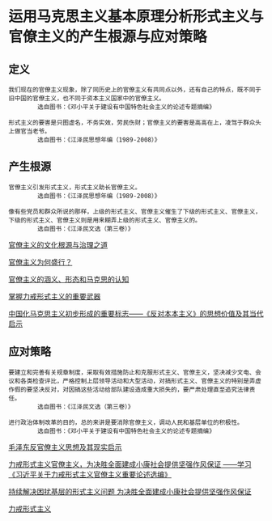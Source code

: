 

# 运用马克思主义基本原理分析形式主义与官僚主义的产生根源与应对策略

## 定义
    我们现在的官僚主义现象，除了同历史上的官僚主义有共同点以外，还有自己的特点，既不同于旧中国的官僚主义，也不同于资本主义国家中的官僚主义。
            选自图书：《邓小平关于建设有中国特色社会主义的论述专题摘编》

    形式主义的要害是只图虚名，不务实效，劳民伤财；官僚主义的要害是高高在上，凌驾于群众头上做官当老爷。
            选自图书：《江泽民思想年编（1989-2008）》

    


## 产生根源
    
    官僚主义引发形式主义，形式主义助长官僚主义。
            选自图书：《江泽民思想年编（1989-2008）》
    
    像有些党员和群众所说的那样，上级的形式主义、官僚主义催生了下级的形式主义、官僚主义，下级的形式主义、官僚主义则是用来糊弄上级的形式主义、官僚主义的。
            选自图书：《江泽民文选（第三卷）》
[官僚主义的文化根源与治理之道](https://nxgp.cnki.net/kcms/detail?v=3uoqIhG8C46NmWw7YpEsKMypi3qVj28LntHptynnzpiPCHBHXhEuVS2dPoPTZZJtFBtgaAVeu1cInS%25mmd2FcfbUrBDr40SpJP8fY&uniplatform=NZKPT&uid=WEEvREcwSlJHSldSdmVqeVpQWEhjK2J0aHhpUXZXNW5ZQ0RrOUJVNkNvWT0=$9A4hF_YAuvQ5obgVAqNKPCYcEjKensW4ggI8Fm4gTkoUKaID8j8gFw!!)

[官僚主义为何盛行？](https://nxgp.cnki.net/kcms/detail?v=3uoqIhG8C46NmWw7YpEsKMypi3qVj28LA5R0JFVUppCX7Wt8LrCX9LSrN5u2fGSf%25mmd2FKbVrbmLpkc4g2xprfmbGtzOvKdYf%25mmd2Fyw&uniplatform=NZKPT&uid=WEEvREcwSlJHSldSdmVqeVpQWEhjK2J0aHhpUXZXNW5ZQ0RrOUJVNkNvWT0=$9A4hF_YAuvQ5obgVAqNKPCYcEjKensW4ggI8Fm4gTkoUKaID8j8gFw!!)

[官僚主义的涵义、形态和马克思的认知](https://nxgp.cnki.net/kcms/detail?v=3uoqIhG8C46NmWw7YpEsKL%25mmd2BWhGHP2RH%25mmd2Frvhkj9MidOlIFJ5%25mmd2Bdtl%25mmd2FxyIm%25mmd2F9kwMy0k7Ygh86tAy28nV%25mmd2BEDEKqZrxt1V7LLZrki&uniplatform=NZKPT&uid=WEEvREcwSlJHSldSdmVqeVpQWEhjK2J0aHhpUXZXNW5ZQ0RrOUJVNkNvWT0=$9A4hF_YAuvQ5obgVAqNKPCYcEjKensW4ggI8Fm4gTkoUKaID8j8gFw!!)

[掌握力戒形式主义的重要武器](https://kns.cnki.net/kcms/detail/detail.aspx?dbcode=CJFD&dbname=CJFDLAST2019&filename=HQWG201909006&v=MsXDCkn9%25mmd2BG8WOHLTr1jtciruwERv6iWVkASJVJGNiZsH9juB4qJS%25mmd2BRZqJbcoAleg)

[中国化马克思主义初步形成的重要标志——《反对本本主义》的思想价值及其当代启示](https://kns.cnki.net/kcms/detail/detail.aspx?dbcode=CJFD&dbname=CJFD2010&filename=STUD201004004&v=N9hNkiHIHFhFq8tJdKcXlWgZz49QKYpxw4CRdAh4xMBFzaCUfPi8zONDY1Rw8U0y)


## 应对策略
    要建立和完善有关规章制度，采取有效措施防止和克服形式主义、官僚主义，坚决减少文电、会议和各类检查评比，严格控制上层领导活动和大型活动，对搞形式主义、官僚主义的特别是弄虚作假的要坚决反对，对因搞这些活动给部队建设造成重大损失的，要严肃处理直至追究法律责任。
            选自图书：《江泽民文选（第三卷）》

    进行政治体制改革的目的，总的来讲是要消除官僚主义，调动人民和基层单位的积极性。
            选自图书：《邓小平关于建设有中国特色社会主义的论述专题摘编》

[毛泽东反官僚主义思想及其现实启示](https://nxgp.cnki.net/kcms/detail?v=3uoqIhG8C46NmWw7YpEsKMypi3qVj28LA5R0JFVUppCX7Wt8LrCX9H1nt2I6c34rNdmOFNNpJbvPfufTKmRWluywJJdMPcJN&uniplatform=NZKPT&uid=WEEvREcwSlJHSldSdmVqeVpQWEhjK2J0aHhpUXZXNW5ZQ0RrOUJVNkNvWT0=$9A4hF_YAuvQ5obgVAqNKPCYcEjKensW4ggI8Fm4gTkoUKaID8j8gFw!!)

[力戒形式主义官僚主义，为决胜全面建成小康社会提供坚强作风保证
——学习《习近平关于力戒形式主义官僚主义重要论述选编》](http://data.people.com.cn/rmrb/pd.html?qs=%7B%22cds%22%3A%5B%7B%22cdr%22%3A%22AND%22%2C%22cds%22%3A%5B%7B%22fld%22%3A%22title%22%2C%22cdr%22%3A%22OR%22%2C%22hlt%22%3A%22true%22%2C%22vlr%22%3A%22OR%22%2C%22val%22%3A%22%E5%AE%98%E5%83%9A%E4%B8%BB%E4%B9%89%22%7D%2C%7B%22fld%22%3A%22subTitle%22%2C%22cdr%22%3A%22OR%22%2C%22hlt%22%3A%22true%22%2C%22vlr%22%3A%22OR%22%2C%22val%22%3A%22%E5%AE%98%E5%83%9A%E4%B8%BB%E4%B9%89%22%7D%2C%7B%22fld%22%3A%22introTitle%22%2C%22cdr%22%3A%22OR%22%2C%22hlt%22%3A%22true%22%2C%22vlr%22%3A%22OR%22%2C%22val%22%3A%22%E5%AE%98%E5%83%9A%E4%B8%BB%E4%B9%89%22%7D%5D%7D%5D%2C%22obs%22%3A%5B%7B%22fld%22%3A%22dataTime%22%2C%22drt%22%3A%22DESC%22%7D%5D%7D&tr=A&pageNo=1&pageSize=20&position=1)

[持续解决困扰基层的形式主义问题 为决胜全面建成小康社会提供坚强作风保证](http://data.people.com.cn/pd/rmrb/detail.html?id=ca46c9bfc6264064be76e40f1205f8cf)

[力戒形式主义](http://data.people.com.cn/pd/rmrb/detail.html?id=f639211df65d4d6095258263e504f0cd)